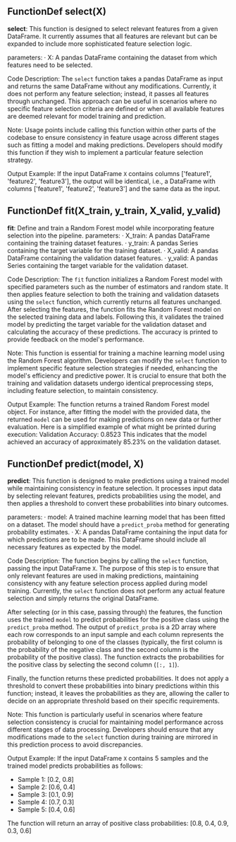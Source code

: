 ## FunctionDef select(X)
**select**: This function is designed to select relevant features from a given DataFrame. It currently assumes that all features are relevant but can be expanded to include more sophisticated feature selection logic.

parameters:
· X: A pandas DataFrame containing the dataset from which features need to be selected.

Code Description: The `select` function takes a pandas DataFrame as input and returns the same DataFrame without any modifications. Currently, it does not perform any feature selection; instead, it passes all features through unchanged. This approach can be useful in scenarios where no specific feature selection criteria are defined or when all available features are deemed relevant for model training and prediction.

Note: Usage points include calling this function within other parts of the codebase to ensure consistency in feature usage across different stages such as fitting a model and making predictions. Developers should modify this function if they wish to implement a particular feature selection strategy.

Output Example: If the input DataFrame `X` contains columns ['feature1', 'feature2', 'feature3'], the output will be identical, i.e., a DataFrame with columns ['feature1', 'feature2', 'feature3'] and the same data as the input.
## FunctionDef fit(X_train, y_train, X_valid, y_valid)
**fit**: Define and train a Random Forest model while incorporating feature selection into the pipeline.
parameters:
· X_train: A pandas DataFrame containing the training dataset features.
· y_train: A pandas Series containing the target variable for the training dataset.
· X_valid: A pandas DataFrame containing the validation dataset features.
· y_valid: A pandas Series containing the target variable for the validation dataset.

Code Description: The `fit` function initializes a Random Forest model with specified parameters such as the number of estimators and random state. It then applies feature selection to both the training and validation datasets using the `select` function, which currently returns all features unchanged. After selecting the features, the function fits the Random Forest model on the selected training data and labels. Following this, it validates the trained model by predicting the target variable for the validation dataset and calculating the accuracy of these predictions. The accuracy is printed to provide feedback on the model's performance.

Note: This function is essential for training a machine learning model using the Random Forest algorithm. Developers can modify the `select` function to implement specific feature selection strategies if needed, enhancing the model's efficiency and predictive power. It is crucial to ensure that both the training and validation datasets undergo identical preprocessing steps, including feature selection, to maintain consistency.

Output Example: The function returns a trained Random Forest model object. For instance, after fitting the model with the provided data, the returned `model` can be used for making predictions on new data or further evaluation. Here is a simplified example of what might be printed during execution:
Validation Accuracy: 0.8523
This indicates that the model achieved an accuracy of approximately 85.23% on the validation dataset.
## FunctionDef predict(model, X)
**predict**: This function is designed to make predictions using a trained model while maintaining consistency in feature selection. It processes input data by selecting relevant features, predicts probabilities using the model, and then applies a threshold to convert these probabilities into binary outcomes.

parameters:
· model: A trained machine learning model that has been fitted on a dataset. The model should have a `predict_proba` method for generating probability estimates.
· X: A pandas DataFrame containing the input data for which predictions are to be made. This DataFrame should include all necessary features as expected by the model.

Code Description: The function begins by calling the `select` function, passing the input DataFrame `X`. The purpose of this step is to ensure that only relevant features are used in making predictions, maintaining consistency with any feature selection process applied during model training. Currently, the `select` function does not perform any actual feature selection and simply returns the original DataFrame.

After selecting (or in this case, passing through) the features, the function uses the trained `model` to predict probabilities for the positive class using the `predict_proba` method. The output of `predict_proba` is a 2D array where each row corresponds to an input sample and each column represents the probability of belonging to one of the classes (typically, the first column is the probability of the negative class and the second column is the probability of the positive class). The function extracts the probabilities for the positive class by selecting the second column (`[:, 1]`).

Finally, the function returns these predicted probabilities. It does not apply a threshold to convert these probabilities into binary predictions within this function; instead, it leaves the probabilities as they are, allowing the caller to decide on an appropriate threshold based on their specific requirements.

Note: This function is particularly useful in scenarios where feature selection consistency is crucial for maintaining model performance across different stages of data processing. Developers should ensure that any modifications made to the `select` function during training are mirrored in this prediction process to avoid discrepancies.

Output Example: If the input DataFrame `X` contains 5 samples and the trained model predicts probabilities as follows:
- Sample 1: [0.2, 0.8]
- Sample 2: [0.6, 0.4]
- Sample 3: [0.1, 0.9]
- Sample 4: [0.7, 0.3]
- Sample 5: [0.4, 0.6]

The function will return an array of positive class probabilities:
[0.8, 0.4, 0.9, 0.3, 0.6]
